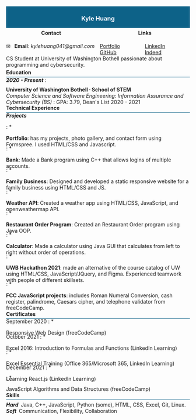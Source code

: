 <div width="100%" height="100%" style="background: #0d6288; display: flex; justify-content: center; align-items: center;margin: -15px 0 -20px 0;">
    <h3 width="100%" height="100%" style="text-align: center; color: ghostwhite;">
        Kyle Huang
    </h3>
</div>

<div width="100%" height="100%" style="display: flex; justify-content: space-evenly; align-center: center;">
    <div style="width: 100%; height: 100%; margin-right: 10px; padding: 5px 0 10px 0;">
        <h4 style="text-align: center;">Contact</h4>
        <span>&#9993;&ensp; <b>Email</b>: <em>kylehuang041@gmail.com</em></span>
    </div>
    <div style="width: 100%; height: 100%; display: flex; flex-direction: column; justify-content: center; padding: 5px 0;">
        <h4 style="text-align: center;">Links</h4>
        <div style="display: flex; flex-direction: row; width: 100%;
        height: 100%; justify-content: space-around;">
            <div style="width: 100%; height: 100%;">
                <a target="_blank" href="https://kylehuang041.github.io/Portfolio/">Portfolio</a><br>
                <a target="_blank" href="https://github.com/kylehuang041">GitHub</a><br>
            </div>
            <div style="width: 100%; height: 100%;">
                <a target="_blank" href="https://www.linkedin.com/in/kyle-huang-9492811ba/">LinkedIn</a><br>
                <a target="_blank" href="https://my.indeed.com/p/kyleh-r7behmb">Indeed</a><br>
            </div>
        </div>
    </div>
</div>

<p style="margin: -5px 0 -15px 0">CS Student at University of Washington Bothell passionate about programming and cybersecurity.</p>

#### Education

<hr style="background: #0d6288; margin: -15px 0 -15px 0;">

<b><i>2020 - Present</i></b>
: <p style="margin: -5px 0 -20px 0"><strong>University of Washington Bothell ∙ School of STEM</strong><br><em>Computer Science and Software Engineering: Information Assurance and Cybersecurity (BS)</em>
: GPA: 3.79, Dean's List 2020 - 2021</p>

#### Technical Experience

<hr style="background: #0d6288; margin: -15px 0 -15px 0;">

<strong><i>Projects</i></strong>

: * <p style="margin-bottom: -20px;"><b>Portfolio</b>: has my projects, photo gallery, and contact form using Formspree. I used HTML/CSS and Javascript.</p>

: * <p style="margin-bottom: -20px;"><b>Bank</b>: Made a Bank program using C++ that allows logins of multiple accounts.</p>

: * <p style="margin-bottom: -20px;"><b>Family Business</b>: Designed and developed a static responsive website for a family business using HTML/CSS and JS.</p>

: * <p style="margin-bottom: -20px;"><b>Weather API</b>: Created a weather app using HTML/CSS, JavaScript, and openweathermap API.</p>

: * <p style="margin-bottom: -20px;"><b>Restaurant Order Program</b>: Created an Restaurant Order program using Java OOP.</p>

: * <p style="margin-bottom: -20px;"><b>Calculator</b>: Made a calculator using Java GUI that calculates from left to right without order of operations.</p>

: * <p style="margin-bottom: -20px;"><b>UWB Hackathon 2021</b>: made an alternative of the course catalog of UW using HTML/CSS, JavaScript/JQuery, and Figma. Experienced teamwork with people of different skillsets.</p>

: * <p style="margin-bottom: -20px;"><b>FCC JavaScript projects</b>: includes Roman Numeral Conversion, cash register, palindrome, Caesars cipher, and telephone validator from freeCodeCamp.</p>

#### Certificates

<hr style="background: #0d6288; margin: -15px 0 -15px 0;">
<!--<hr style="background: #0d6288; margin: -15px 0 0 0;">-->

September 2020
: * <p style="margin-bottom: -20px;">Responsive Web Design (freeCodeCamp)</p>
<!--<p style="margin-bottom: -15px;"><b><em>September 2020</em></b>&ensp;Responsive Web Design (freeCodeCamp)</p>-->

October 2021
: * <p style="margin-bottom: -20px;">Excel 2016: Introduction to Formulas and Functions (LinkedIn Learning)</p>

: * <p style="margin-bottom: -20px;">Excel Essential Training (Office 365/Microsoft 365, LinkedIn Learning)</p>

December 2021
: * <p style="margin-bottom: -20px;">Learning React.js (LinkedIn Learning)</p>
: * <p style="margin-bottom: -20px;">JavaScript Algorithms and Data Structures (freeCodeCamp)</p>

#### Skills
<hr style="background: #0d6288; margin: -15px 0 5px 0;">

<p style="margin: 0px;"><strong><i>Hard</i></strong>&ensp;Java, C++, JavaScript, Python (some), HTML, CSS, Excel, Git, Linux.
<p style="margin: 0;"><strong><i>Soft</i></strong>&ensp;Communication, Flexibility, Collaboration</p>